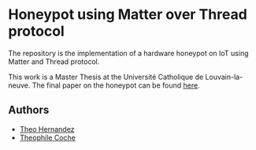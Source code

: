 # Honeypot using Matter over Thread protocol

The repository is the implementation of a hardware honeypot on IoT using Matter and Thread protocol. 


This work is a Master Thesis at the Université Catholique de Louvain-la-neuve. The final paper on the honeypot can be found [here](https://dial.uclouvain.be/downloader/downloader_thesis.php?pid=thesis:48935&datastream=PDF_01&key=cf241a3c7e86f747ad17d9816b7119a7). 

## Authors

- [Theo Hernandez](https://github.com/theohern)
- [Theophile Coche](https://github.com/tcoche)

